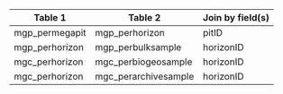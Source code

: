 |Table 1|Table 2|Join by field(s)|
|--------------|----------------------------------------------------------------|---------|
|mgp_permegapit|mgp_perhorizon|pitID|
|mgp_perhorizon|mgp_perbulksample|horizonID|
|mgc_perhorizon|mgc_perbiogeosample|horizonID|
|mgc_perhorizon|mgc_perarchivesample|horizonID|